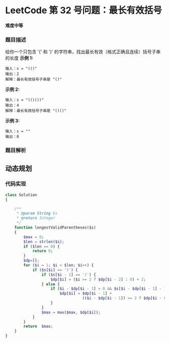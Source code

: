 # LeetCode 第 32 号问题：最长有效括号

**难度中等**

### 题目描述

给你一个只包含 '(' 和 ')' 的字符串，找出最长有效（格式正确且连续）括号子串的长度
**示例 1:**

```
输入：s = "(()"
输出：2
解释：最长有效括号子串是 "()"

```

**示例 2:**

```
输入：s = ")()())"
输出：4
解释：最长有效括号子串是 "()()"
```

**示例 3:**

```
输入：s = ""
输出：0
```


### 题目解析

## 动态规划

### 代码实现

```php
class Solution
{

    /**
     * @param String $s
     * @return Integer
     */
    function longestValidParentheses($s)
    {
        $max = 0;
        $len = strlen($s);
        if ($len == 0) {
            return 0;
        }
        $dp=[];
        for ($i = 1; $i < $len; $i++) {
            if ($s[$i] == ')') {
                if ($s[$i - 1] == '(') {
                    $dp[$i] = ($i >= 2 ? $dp[$i - 2] : 0) + 2;
                } else {
                    if ($i - $dp[$i - 1] > 0 && $s[$i - $dp[$i - 1] - 1] == '(') {
                        $dp[$i] = $dp[$i - 1] +
                                  (($i - $dp[$i - 1]) >= 2 ? $dp[$i - $dp[$i - 1] - 2] : 0) + 2;
                    }
                }
                $max = max($max, $dp[$i]);
            }
        }
        return  $max;
    }
}
```

